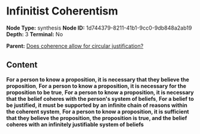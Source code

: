 # Infinitist Coherentism

**Node Type:** synthesis
**Node ID:** 1d744379-8211-41b1-9cc0-9db848a2ab19
**Depth:** 3
**Terminal:** No

**Parent:** [Does coherence allow for circular justification?](does-coherence-allow-for-circular-justification.md)

## Content

**For a person to know a proposition, it is necessary that they believe the proposition**, **For a person to know a proposition, it is necessary for the proposition to be true**, **For a person to know a proposition, it is necessary that the belief coheres with the person's system of beliefs**, **For a belief to be justified, it must be supported by an infinite chain of reasons within the coherent system**, **For a person to know a proposition, it is sufficient that they believe the proposition, the proposition is true, and the belief coheres with an infinitely justifiable system of beliefs**
